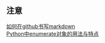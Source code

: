 ## 注意
[如何在github书写markdown](http://blog.chinaunix.net/uid-7374279-id-5114730.html)  
[Python中enumerate对象的用法与特点](http://www.360doc.com/content/17/0414/15/20558639_645579883.shtml)

